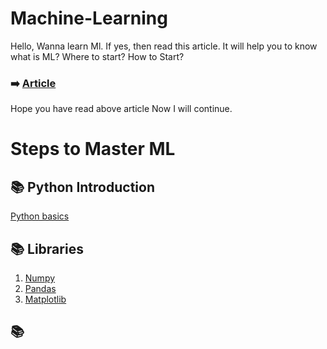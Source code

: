 # Machine-Learning
Hello, Wanna learn Ml. If yes, then read this article. It will help you to know what is ML? Where to start? How to Start?  
### :arrow_right:  [Article](https://medium.com/@divyanshrastogi501/wrapping-up-my-machine-learning-journey-part-1-58ea85a32afe)
Hope you have read above article Now I will continue.
# Steps to Master ML
## :books: Python Introduction
[Python basics](https://github.com/divyanshrastogi51/Machine-Learning/blob/master/1.%20Python%20Basics/Python%20Intro.ipynb)
## :books: Libraries
1. [Numpy](https://github.com/divyanshrastogi51/Machine-Learning/blob/master/2.%20Numpy%2CPandas%26%20Matlabplot%20basics/Intro%20to%20Numpy.ipynb)
2. [Pandas](https://github.com/divyanshrastogi51/Machine-Learning/blob/master/2.%20Numpy%2CPandas%26%20Matlabplot%20basics/Pandas_Class.ipynb)
3. [Matplotlib](https://github.com/divyanshrastogi51/Machine-Learning/blob/master/2.%20Numpy%2CPandas%26%20Matlabplot%20basics/Data%20Viz.ipynb)
## :books: 
